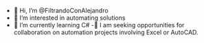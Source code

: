 - 👋 Hi, I’m @FiltrandoConAlejandro
- 👀 I’m interested in automating solutions 
- 🌱 I’m currently learning C# 
-💞️ I am seeking opportunities for collaboration on automation projects involving Excel or AutoCAD.


<!---
FiltrandoConAlejandro/FiltrandoConAlejandro is a ✨ special ✨ repository because its `README.md` (this file) appears on your GitHub profile.
You can click the Preview link to take a look at your changes.
--->
